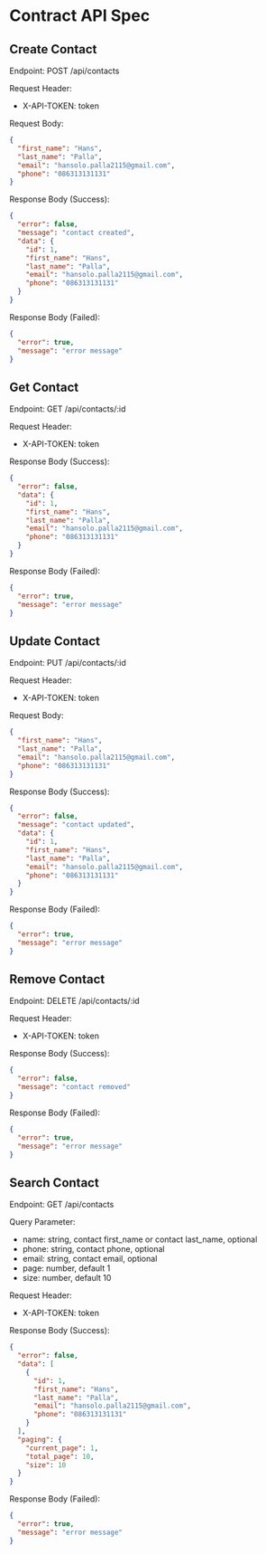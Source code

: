 # Contract API Spec

## Create Contact

Endpoint: POST /api/contacts

Request Header:
- X-API-TOKEN: token

Request Body:
```json
{
  "first_name": "Hans",
  "last_name": "Palla",
  "email": "hansolo.palla2115@gmail.com",
  "phone": "086313131131"
}
```

Response Body (Success):
```json
{
  "error": false,
  "message": "contact created",
  "data": {
    "id": 1,
    "first_name": "Hans",
    "last_name": "Palla",
    "email": "hansolo.palla2115@gmail.com",
    "phone": "086313131131"
  }
}
```

Response Body (Failed):

```json
{
  "error": true,
  "message": "error message" 
}
```

## Get Contact

Endpoint: GET /api/contacts/:id

Request Header:
- X-API-TOKEN: token

Response Body (Success):
```json
{
  "error": false,
  "data": {
    "id": 1,
    "first_name": "Hans",
    "last_name": "Palla",
    "email": "hansolo.palla2115@gmail.com",
    "phone": "086313131131"
  }
}
```

Response Body (Failed):

```json
{
  "error": true,
  "message": "error message" 
}
```

## Update Contact

Endpoint: PUT /api/contacts/:id

Request Header:
- X-API-TOKEN: token

Request Body:
```json
{
  "first_name": "Hans",
  "last_name": "Palla",
  "email": "hansolo.palla2115@gmail.com",
  "phone": "086313131131"
}
```

Response Body (Success):
```json
{
  "error": false,
  "message": "contact updated",
  "data": {
    "id": 1,
    "first_name": "Hans",
    "last_name": "Palla",
    "email": "hansolo.palla2115@gmail.com",
    "phone": "086313131131"
  }
}
```

Response Body (Failed):

```json
{
  "error": true,
  "message": "error message" 
}
```

## Remove Contact

Endpoint: DELETE /api/contacts/:id

Request Header:
- X-API-TOKEN: token

Response Body (Success):
```json
{
  "error": false,
  "message": "contact removed"
}
```

Response Body (Failed):

```json
{
  "error": true,
  "message": "error message" 
}
```

## Search Contact

Endpoint: GET /api/contacts

Query Parameter:
- name: string, contact first_name or contact last_name, optional
- phone: string, contact phone, optional
- email: string, contact email, optional
- page: number, default 1
- size: number, default 10

Request Header:
- X-API-TOKEN: token

Response Body (Success):
```json
{
  "error": false,
  "data": [
    {
      "id": 1,
      "first_name": "Hans",
      "last_name": "Palla",
      "email": "hansolo.palla2115@gmail.com",
      "phone": "086313131131"
    }
  ],
  "paging": {
    "current_page": 1,
    "total_page": 10,
    "size": 10
  }
}
```

Response Body (Failed):

```json
{
  "error": true,
  "message": "error message" 
}
```